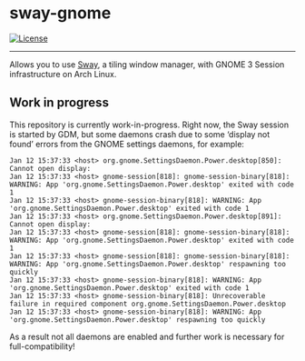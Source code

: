 # sway-gnome

[![License](http://img.shields.io/badge/license-MIT-blue.svg?style=flat)](http://choosealicense.com/licenses/mit/)

--------------------------------------------------------------------------------

Allows you to use [Sway], a tiling window manager, with GNOME 3 Session 
infrastructure on Arch Linux.

## Work in progress

This repository is currently work-in-progress. Right now, the Sway session is 
started by GDM, but some daemons crash due to some ‘display not found’ errors from the 
GNOME settings daemons, for example:

```
Jan 12 15:37:33 <host> org.gnome.SettingsDaemon.Power.desktop[850]: Cannot open display:
Jan 12 15:37:33 <host> gnome-session[818]: gnome-session-binary[818]: WARNING: App 'org.gnome.SettingsDaemon.Power.desktop' exited with code 1
Jan 12 15:37:33 <host> gnome-session-binary[818]: WARNING: App 'org.gnome.SettingsDaemon.Power.desktop' exited with code 1
Jan 12 15:37:33 <host> org.gnome.SettingsDaemon.Power.desktop[891]: Cannot open display:
Jan 12 15:37:33 <host> gnome-session[818]: gnome-session-binary[818]: WARNING: App 'org.gnome.SettingsDaemon.Power.desktop' exited with code 1
Jan 12 15:37:33 <host> gnome-session[818]: gnome-session-binary[818]: WARNING: App 'org.gnome.SettingsDaemon.Power.desktop' respawning too quickly
Jan 12 15:37:33 <host> gnome-session-binary[818]: WARNING: App 'org.gnome.SettingsDaemon.Power.desktop' exited with code 1
Jan 12 15:37:33 <host> gnome-session-binary[818]: Unrecoverable failure in required component org.gnome.SettingsDaemon.Power.desktop
Jan 12 15:37:33 <host> gnome-session-binary[818]: WARNING: App 'org.gnome.SettingsDaemon.Power.desktop' respawning too quickly
```

As a result not all daemons are enabled and further work is necessary for full-compatibility!

[Sway]: https://github.com/swaywm/sway
